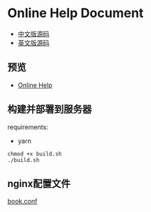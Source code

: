 # Online Help Document

- [中文版源码](https://github.com/xsky-fe/online-help/tree/master/online-help-cn)
- [英文版源码](https://github.com/xsky-fe/online-help/tree/master/online-help-en)

## 预览

- [Online Help](http://10.255.101.184:8080/)

## 构建并部署到服务器

requirements:

- yarn

```
chmod +x build.sh
./build.sh
```
## nginx配置文件

[book.conf](https://github.com/xsky-fe/online-help/tree/master/book.conf)